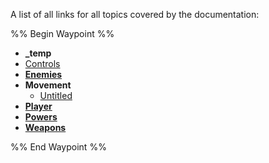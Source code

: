 A list of all links for all topics covered by the documentation:

%% Begin Waypoint %%
- **_temp**
- [Controls](<./Controls.md>)
- **[Enemies](<./Enemies/Enemies.md>)**
- **Movement**
	- [Untitled](<./Movement/Untitled.md>)
- **[Player](<./Player/Player.md>)**
- **[Powers](<./Powers/Powers.md>)**
- **[Weapons](<./Weapons/Weapons.md>)**

%% End Waypoint %%

